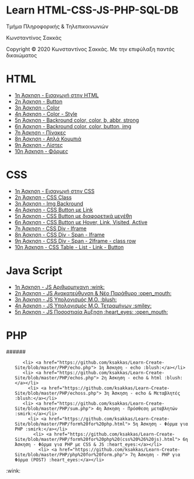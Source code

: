 <html>
<body>
<h1> Learn HTML-CSS-JS-PHP-SQL-DB</h1>
<p> Τμήμα Πληροφορικής & Τηλεπικοινωνιών </p>
<p> Κωνσταντίνος Σακκάς</p>
  <p>Copyright © 2020 Κωνσταντίνος Σακκάς. Με την επιφύλαξη παντός δικαιώματος</p>
  <h1></h1>
  
<h1> HTML </h1>
  <ul>
   <li> <a href="https://github.com/ksakkas/Learn-HTML/blob/master/Ασκήσεις%20Εργαστηρίου/1η%20Άσκηση.html"> 1η Άσκηση - Εισαγωγή στην HTML </a></li>
   <li> <a href="https://github.com/ksakkas/Learn-HTML/blob/master/Ασκήσεις%20Εργαστηρίου/2η%20Άσκηση.html"> 2η Άσκηση - Button  </a></li>
   <li> <a href="https://github.com/ksakkas/Learn-HTML/blob/master/Ασκήσεις%20Εργαστηρίου/3η%20Άσκηση.html"> 3η Άσκηση - Color  </a></li>
   <li> <a href="https://github.com/ksakkas/Learn-HTML/blob/master/%CE%91%CF%83%CE%BA%CE%AE%CF%83%CE%B5%CE%B9%CF%82%20HTML%2C%20CSS%2C%20JS/%CE%86%CF%83%CE%BA%CE%B7%CF%83%CE%B7%20HTML%20%CE%BC%CE%B5%20style.html"> 4η Άσκηση - Color - Style  </a></li>
   <li> <a href="https://github.com/ksakkas/Learn-HTML/blob/master/Ασκήσεις%20Εργαστηρίου/4η%20Άσκηση.html"> 5η Άσκηση - Backround color, color, b, abbr, strong  </a></li>
   <li> <a href="https://github.com/ksakkas/Learn-HTML/blob/master/%CE%86%CF%83%CE%BA%CE%B7%CF%83%CE%B7%20HTML.html"> 6η Άσκηση -  Backround color, color, button, img  </a></li>
     <li> <a href="https://github.com/ksakkas/Learn-HTML/blob/master/%CE%91%CF%83%CE%BA%CE%AE%CF%83%CE%B5%CE%B9%CF%82%20HTML%2C%20CSS%2C%20JS/%CE%86%CF%83%CE%BA%CE%B7%CF%83%CE%B7%20html%20table.html"> 7η Άσκηση -  Πίνακες</a></li>
       <li> <a href="https://github.com/ksakkas/Learn-HTML/blob/master/%CE%91%CF%83%CE%BA%CE%AE%CF%83%CE%B5%CE%B9%CF%82%20HTML%2C%20CSS%2C%20JS/%CE%86%CF%83%CE%BA%CE%B7%CF%83%CE%B7%20button.html"> 8η Άσκηση - Απλά Κουμπιά</a></li>
       <li> <a href="https://github.com/ksakkas/Learn-HTML/blob/master/%CE%91%CF%83%CE%BA%CE%AE%CF%83%CE%B5%CE%B9%CF%82%20HTML%2C%20CSS%2C%20JS/%CE%86%CF%83%CE%BA%CE%B7%CF%83%CE%B7%20list.html"> 9η Άσκηση - Λίστες</a></li>
       <li> <a href="https://github.com/ksakkas/Learn-HTML/blob/master/%CE%91%CF%83%CE%BA%CE%AE%CF%83%CE%B5%CE%B9%CF%82%20HTML%2C%20CSS%2C%20JS/%CE%86%CF%83%CE%BA%CE%B7%CF%83%CE%B7%20forms.html"> 10η Άσκηση - Φόρμες</a></li>
  </ul>
  <h1></h1>
  
  <h1> CSS </h1>
   <ul>
     <li> <a href="https://github.com/ksakkas/Learn-HTML/blob/master/%CE%91%CF%83%CE%BA%CE%AE%CF%83%CE%B5%CE%B9%CF%82%20HTML%2C%20CSS%2C%20JS/%CE%95%CE%B9%CF%83%CE%B1%CE%B3%CF%89%CE%B3%CE%AE%20%CF%83%CF%84%CE%B7%CE%BD%20CSS.html"> 1η Άσκηση - Εισαγωγή στην CSS </a></li>
     <li> <a href="https://github.com/ksakkas/Learn-HTML/blob/master/%CE%91%CF%83%CE%BA%CE%AE%CF%83%CE%B5%CE%B9%CF%82%20HTML%2C%20CSS%2C%20JS/%CE%86%CF%83%CE%BA%CE%B7%CF%83%CE%B7%20css%202.html"> 2η Άσκηση - CSS Class </a></li>
   <li> <a href="https://github.com/ksakkas/Learn-HTML/blob/master/%CE%91%CF%83%CE%BA%CE%AE%CF%83%CE%B5%CE%B9%CF%82%20HTML%2C%20CSS%2C%20JS/%CE%86%CF%83%CE%BA%CE%B7%CF%83%CE%B7%20img%20back.html"> 3η Άσκηση - Img Backround </a></li>
       <li> <a href="https://github.com/ksakkas/Learn-HTML/blob/master/%CE%91%CF%83%CE%BA%CE%AE%CF%83%CE%B5%CE%B9%CF%82%20HTML%2C%20CSS%2C%20JS/%CE%86%CF%83%CE%BA%CE%B7%CF%83%CE%B7%20css%20button.html"> 4η Άσκηση - CSS Button με Link </a></li>
         <li> <a href="https://github.com/ksakkas/Learn-HTML/blob/master/%CE%91%CF%83%CE%BA%CE%AE%CF%83%CE%B5%CE%B9%CF%82%20HTML%2C%20CSS%2C%20JS/%CE%86%CF%83%CE%BA%CE%B7%CF%83%CE%B7%20button%20size.html"> 5η Άσκηση - CSS Button με διαφορετικά μεγέθη </a></li>
           <li> <a href="https://github.com/ksakkas/Learn-HTML/blob/master/%CE%91%CF%83%CE%BA%CE%AE%CF%83%CE%B5%CE%B9%CF%82%20HTML%2C%20CSS%2C%20JS/%CE%86%CF%83%CE%BA%CE%B7%CF%83%CE%B7%20button%20hover.html"> 6η Άσκηση - CSS Button με Hover, Link, Visited, Active  </a></li>
           <li> <a href="https://github.com/ksakkas/Learn-HTML/blob/master/%CE%91%CF%83%CE%BA%CE%AE%CF%83%CE%B5%CE%B9%CF%82%20HTML%2C%20CSS%2C%20JS/%CE%86%CF%83%CE%BA%CE%B7%CF%83%CE%B7%20div%2C%20iframe.html"> 7η Άσκηση - CSS Div - Iframe  </a></li>
             <li> <a href="https://github.com/ksakkas/Learn-HTML/blob/master/%CE%91%CF%83%CE%BA%CE%AE%CF%83%CE%B5%CE%B9%CF%82%20HTML%2C%20CSS%2C%20JS/%CE%86%CF%83%CE%BA%CE%B7%CF%83%CE%B7%20div%20span%20iframe.html"> 8η Άσκηση - CSS Div - Span - Iframe  </a></li>
             <li> <a href="https://github.com/ksakkas/Learn-HTML/blob/master/%CE%91%CF%83%CE%BA%CE%AE%CF%83%CE%B5%CE%B9%CF%82%20HTML%2C%20CSS%2C%20JS/%CE%86%CF%83%CE%BA%CE%B7%CF%83%CE%B7div%20span%20diframe.html"> 9η Άσκηση - CSS Div - Span - 2Iframe - class row  </a></li>
          <li> <a href="https://github.com/ksakkas/Learn-HTML/blob/master/%CE%91%CF%83%CE%BA%CE%AE%CF%83%CE%B5%CE%B9%CF%82%20HTML%2C%20CSS%2C%20JS/%CE%86%CF%83%CE%BA%CE%B7%CF%83%CE%B7%20css%20all.html"> 10η Άσκηση - CSS Table - List - Link - Button  </a></li>
  </ul>
  <h1></h1>
  
  <h1> Java Script </h1>
  <ul>
       <li> <a href="https://github.com/ksakkas/Learn-Create-Site/blob/master/%CE%91%CF%83%CE%BA%CE%AE%CF%83%CE%B5%CE%B9%CF%82%20HTML%2C%20CSS%2C%20JS/%CE%86%CF%83%CE%BA%CE%B7%CF%83%CE%B7%20calculate%20js.html"> 1η Άσκηση - JS Αριθμομηχανη :wink:</a></li>
       <li> <a href="https://github.com/ksakkas/Learn-Create-Site/blob/master/%CE%91%CF%83%CE%BA%CE%AE%CF%83%CE%B5%CE%B9%CF%82%20HTML%2C%20CSS%2C%20JS/%CE%86%CF%83%CE%BA%CE%B7%CF%83%CE%B7%20Redirection.html"> 2η Άσκηση - JS Ανακατεύθυνση & Νέο Παράθυρο :open_mouth:</a></li>
       <li> <a href="https://github.com/ksakkas/Learn-Create-Site/blob/master/%CE%91%CF%83%CE%BA%CE%AE%CF%83%CE%B5%CE%B9%CF%82%20HTML%2C%20CSS%2C%20JS/%CE%86%CF%83%CE%BA%CE%B7%CF%83%CE%B7%20%CE%9C%CE%9F.html"> 3η Άσκηση - JS Υπολογισμός Μ.Ο. :blush:</a></li>
       <li> <a href="https://github.com/ksakkas/Learn-Create-Site/blob/master/%CE%91%CF%83%CE%BA%CE%AE%CF%83%CE%B5%CE%B9%CF%82%20HTML%2C%20CSS%2C%20JS/%CE%91%CF%83%CE%BA%CE%B7%CF%83%CE%B7%20%CE%9C%CE%9F2.html"> 4η Άσκηση - JS Υπολογισμός Μ.Ο. Τετραμήνων :smiley:</a></li>
       <li> <a href="https://github.com/ksakkas/Learn-Create-Site/blob/master/%CE%91%CF%83%CE%BA%CE%AE%CF%83%CE%B5%CE%B9%CF%82%20HTML%2C%20CSS%2C%20JS/%CE%86%CF%83%CE%BA%CE%B7%CF%83%CE%B7%20%CE%A0%CE%BF%CF%83%CE%BF%CF%83%CF%84.html"> 5η Άσκηση - JS Ποσοστιαία Άυξηση :heart_eyes: :open_mouth:</a></li>
    </ul>
    <h1></h1>
    
 <h1> PHP</h1>
 ###### <?php  // PHP code goes here ?>
 <ul>
    
       <li> <a href="https://github.com/ksakkas/Learn-Create-Site/blob/master/PHP/echo.php"> 1η Άσκηση - echo :blush:</a></li>
       <li> <a href="https://github.com/ksakkas/Learn-Create-Site/blob/master/PHP/echos.php"> 2η Άσκηση - echo & html :blush:</a></li>
         <li> <a href="https://github.com/ksakkas/Learn-Create-Site/blob/master/PHP/echoss.php"> 3η Άσκηση - echo & Μεταβλητές :blush:</a></li>
       <li> <a href="https://github.com/ksakkas/Learn-Create-Site/blob/master/PHP/sum.php"> 4η Άσκηση - Πρόσθεση μεταβλητών :smirk:</a></li>
         <li> <a href="https://github.com/ksakkas/Learn-Create-Site/blob/master/PHP/form%20for%20php.html"> 5η Άσκηση - Φόρμα για PHP :smirk:</a></li>
           <li> <a href="https://github.com/ksakkas/Learn-Create-Site/blob/master/PHP/form%20for%20php%20(css%20%26%20js).html"> 6η Άσκηση - Φόρμα για PHP με CSS & JS :heart_eyes:</a></li>
             <li> <a href="https://github.com/ksakkas/Learn-Create-Site/blob/master/PHP/php%20for%20form.php"> 7η Άσκηση - PHP για Φόρμα (POST) :heart_eyes:</a></li>



</ul>
</body>
</html>:wink:
